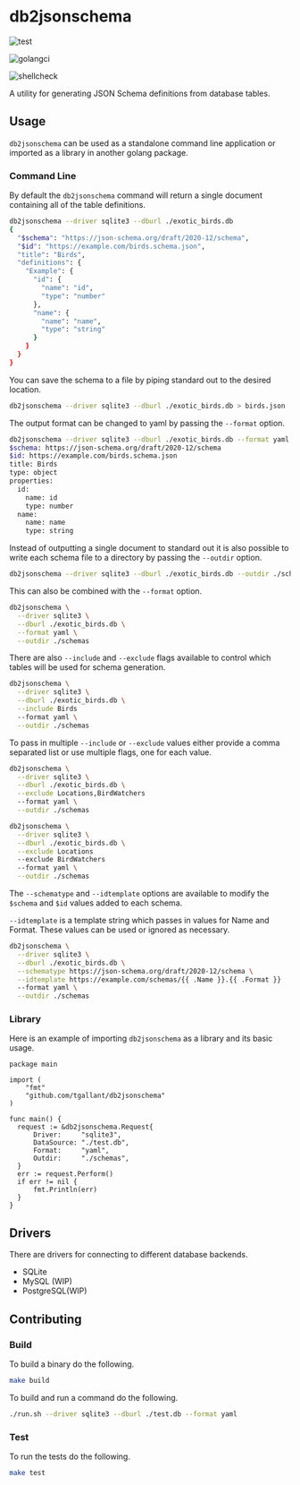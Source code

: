 # db2jsonschema

![test](https://github.com/tgallant/db2jsonschema/actions/workflows/test.yaml/badge.svg?branch=main)

![golangci](https://github.com/tgallant/db2jsonschema/actions/workflows/lint.yaml/badge.svg?branch=main)

![shellcheck](https://github.com/tgallant/db2jsonschema/actions/workflows/shellcheck.yaml/badge.svg?branch=main)

A utility for generating JSON Schema definitions from database tables.

## Usage

`db2jsonschema` can be used as a standalone command line application or imported
as a library in another golang package.

### Command Line

By default the `db2jsonschema` command will return a single document containing
all of the table definitions.

```bash
db2jsonschema --driver sqlite3 --dburl ./exotic_birds.db
{
  "$schema": "https://json-schema.org/draft/2020-12/schema",
  "$id": "https://example.com/birds.schema.json",
  "title": "Birds",
  "definitions": {
    "Example": {
      "id": {
        "name": "id",
        "type": "number"
      },
      "name": {
        "name": "name",
        "type": "string"
      }
    }
  }
}
```

You can save the schema to a file by piping standard out to the desired
location.

```bash
db2jsonschema --driver sqlite3 --dburl ./exotic_birds.db > birds.json
```

The output format can be changed to yaml by passing the `--format` option.

```bash
db2jsonschema --driver sqlite3 --dburl ./exotic_birds.db --format yaml
$schema: https://json-schema.org/draft/2020-12/schema
$id: https://example.com/birds.schema.json
title: Birds
type: object
properties:
  id:
    name: id
    type: number
  name:
    name: name
    type: string
```

Instead of outputting a single document to standard out it is also possible to
write each schema file to a directory by passing the `--outdir` option.

```bash
db2jsonschema --driver sqlite3 --dburl ./exotic_birds.db --outdir ./schemas
```

This can also be combined with the `--format` option.

```bash
db2jsonschema \
  --driver sqlite3 \
  --dburl ./exotic_birds.db \
  --format yaml \
  --outdir ./schemas
```

There are also `--include` and `--exclude` flags available to control which
tables will be used for schema generation.

```bash
db2jsonschema \
  --driver sqlite3 \
  --dburl ./exotic_birds.db \
  --include Birds
  --format yaml \
  --outdir ./schemas
```

To pass in multiple `--include` or `--exclude` values either provide a comma
separated list or use multiple flags, one for each value.

```bash
db2jsonschema \
  --driver sqlite3 \
  --dburl ./exotic_birds.db \
  --exclude Locations,BirdWatchers
  --format yaml \
  --outdir ./schemas
```

```bash
db2jsonschema \
  --driver sqlite3 \
  --dburl ./exotic_birds.db \
  --exclude Locations
  --exclude BirdWatchers
  --format yaml \
  --outdir ./schemas
```

The `--schematype` and `--idtemplate` options are available to modify the
`$schema` and `$id` values added to each schema.

`--idtemplate` is a template string which passes in values for Name and Format.
These values can be used or ignored as necessary.

```bash
db2jsonschema \
  --driver sqlite3 \
  --dburl ./exotic_birds.db \
  --schematype https://json-schema.org/draft/2020-12/schema \
  --idtemplate https://example.com/schemas/{{ .Name }}.{{ .Format }}
  --format yaml \
  --outdir ./schemas
```

### Library

Here is an example of importing `db2jsonschema` as a library and its basic
usage.

```golang
package main

import (
    "fmt"
	"github.com/tgallant/db2jsonschema"
)

func main() {
  request := &db2jsonschema.Request{
      Driver:     "sqlite3",
      DataSource: "./test.db",
      Format:     "yaml",
      Outdir:     "./schemas",
  }
  err := request.Perform()
  if err != nil {
      fmt.Println(err)
  }
}
```

## Drivers

There are drivers for connecting to different database backends.

- SQLite
- MySQL (WIP)
- PostgreSQL(WIP)

## Contributing

### Build

To build a binary do the following.

```bash
make build
```

To build and run a command do the following.

```bash
./run.sh --driver sqlite3 --dburl ./test.db --format yaml
```

### Test

To run the tests do the following.

```bash
make test
```
